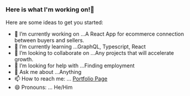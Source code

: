 ### Here is what I'm working on!👋


Here are some ideas to get you started:

- 🔭 I’m currently working on ...A React App for ecommerce connection between buyers and sellers.
- 🌱 I’m currently learning ...GraphQL, Typescript, React
- 👯 I’m looking to collaborate on ...Any projects that will accelerate growth.
- 🤔 I’m looking for help with ...Finding employment
- 💬 Ask me about ...Anything
- 📫 How to reach me: ... [Portfolio Page](https://portfolio-d3449.web.app/)
- 😄 Pronouns: ... He/Him

